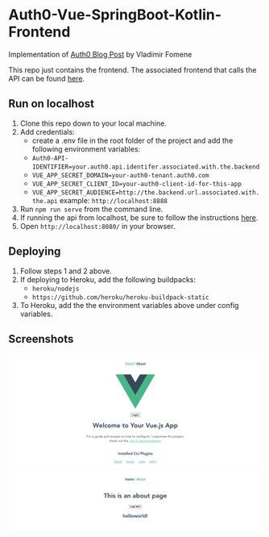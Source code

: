 # Auth0-Vue-SpringBoot-Kotlin-Frontend
Implementation of [Auth0 Blog Post](https://auth0.com/blog/vuejs-spring-boot-kotlin-and-graphql-building-modern-apps-part-1/) by Vladimir Fomene

This repo just contains the frontend. The associated frontend that calls the API can be found [here](https://github.com/egconley/Auth0-Vue-SpringBoot-Kotlin-Backend/tree/master).

## Run on localhost
1. Clone this repo down to your local machine.
2. Add credentials:
    - create a .env file in the root folder of the project and add the following environment variables:
    - `Auth0-API-IDENTIFIER=your.auth0.api.identifer.associated.with.the.backend`
    - `VUE_APP_SECRET_DOMAIN=your-auth0-tenant.auth0.com`
    - `VUE_APP_SECRET_CLIENT_ID=your-auth0-client-id-for-this-app`
    - `VUE_APP_SECRET_AUDIENCE=http://the.backend.url.associated.with.the.api` example: `http://localhost:8888`
3. Run `npm run serve` from the command line.
4. If running the api from localhost, be sure to follow the instructions [here](https://github.com/egconley/Auth0-Vue-SpringBoot-Kotlin-Backend/tree/master).
5. Open `http://localhost:8080/` in your browser.

## Deploying
1. Follow steps 1 and 2 above.
2. If deploying to Heroku, add the following buildpacks:
    - `heroku/nodejs`
    - `https://github.com/heroku/heroku-buildpack-static`
3. To Heroku, add the the environment variables above under config variables.
    
## Screenshots
![](./home.png)
![](./about.png)
